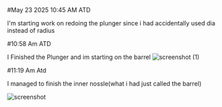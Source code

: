 #May 23 2025 10:45 AM ATD

I'm starting work on redoing the plunger since i had accidentally used dia instead of radius


#10:58 Am ATD

I Finished the Plunger and im starting on the barrel
![screenshot (1)](https://github.com/user-attachments/assets/c7ce2a03-f544-48c4-978f-f176665af0d1)


#11:19 Am Atd

I managed to finish the inner nossle(what i had just called the barrel)

![screenshot](https://github.com/user-attachments/assets/5484f947-0fa9-4a6d-97d9-79a63b0a490b)



